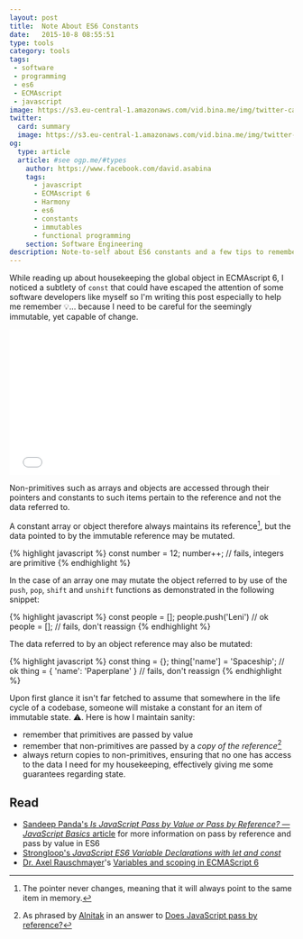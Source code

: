 ```yaml
---
layout: post
title:  Note About ES6 Constants
date:   2015-10-8 08:55:51
type: tools
category: tools
tags:
 - software
 - programming 
 - es6
 - ECMAscript 
 - javascript
image: https://s3.eu-central-1.amazonaws.com/vid.bina.me/img/twitter-cards/es6const_thumb.png
twitter:
  card: summary
  image: https://s3.eu-central-1.amazonaws.com/vid.bina.me/img/twitter-cards/es6const1_thumb.png
og:
  type: article
  article: #see ogp.me/#types
    author: https://www.facebook.com/david.asabina
    tags:
      - javascript
      - ECMAscript 6
      - Harmony
      - es6
      - constants
      - immutables
      - functional programming
    section: Software Engineering
description: Note-to-self about ES6 constants and a few tips to remember if you really don't want other devs to kill you.
---
```


While reading up about housekeeping the global object in ECMAscript 6, I
noticed a subtlety of `const` that could have escaped the attention of some
software developers like myself so I'm writing this post especially to
help me remember :bulb:... because I need to be careful for the seemingly immutable, yet capable of change.

<div class="element giphy">
<iframe src="//giphy.com/embed/zxxXYJqTlpBnO" width="480" height="259" frameBorder="0" class="giphy-embed" allowFullScreen></iframe>
</div>

Non-primitives such as arrays and objects are
accessed through their pointers and constants to such items pertain to the
reference and not the data referred to.

A constant array or object therefore always maintains its reference[^1],
but the data pointed to by the immutable reference may be mutated.

[^1]: The pointer never changes, meaning that it will always point to the same item in memory.

{% highlight javascript %}
const number = 12;
number++; // fails, integers are primitive
{% endhighlight %}

In the case of an array one may mutate the object referred to by use of the
`push`, `pop`, `shift` and `unshift` functions as demonstrated in
the following snippet:

{% highlight javascript %}
const people = [];
people.push('Leni') // ok
people = []; // fails, don't reassign
{% endhighlight %}

The data referred to by an object reference may also be mutated:

{% highlight javascript %}
const thing = {};
thing['name'] = 'Spaceship'; // ok
thing = { 'name': 'Paperplane' } // fails, don't reassign
{% endhighlight %}

Upon first glance it isn't far fetched to assume that somewhere in the 
life cycle of a codebase, someone will mistake a constant for an item of
immutable state. :warning:. Here is how I maintain sanity:

 - remember that primitives are passed by value
 - remember that non-primitives are passed by a _copy of the reference_[^3]
 - always return copies to non-primitives, ensuring that no one has access
 to the data I need for my housekeeping, effectively giving me some
 guarantees regarding state.

[^2]: The reference to the array is taken by functions as `push`, `pop`, `shift` and `unshift` and the data pointed to by the reference is mutated. The reference never changes.

[^3]: As phrased by [Alnitak](http://stackoverflow.com/users/6782/alnitak) in an answer to [Does JavaScript pass by reference?](http://stackoverflow.com/questions/13104494/does-javascript-pass-by-reference)

## Read

 - [Sandeep Panda's _Is JavaScript Pass by Value or Pass by Reference? — JavaScript Basics_ article](http://www.htmlxprs.com/post/34/pass-by-value-vs-pass-by-reference) for more information on pass by reference and pass by value in ES6
 - [Strongloop's _JavaScript ES6 Variable Declarations with let and const_](https://strongloop.com/strongblog/es6-variable-declarations/)
 - [Dr. Axel Rauschmayer](https://twitter.com/rauchsma)'s [Variables and scoping in ECMAScript 6](http://www.2ality.com/2015/02/es6-scoping.html)
